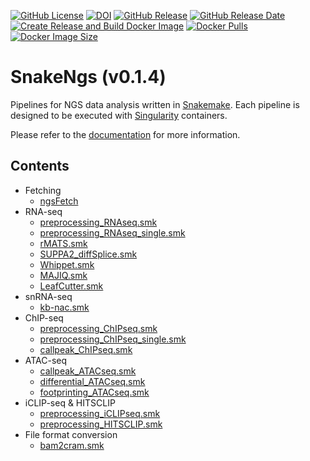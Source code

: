 [![GitHub License](https://img.shields.io/github/license/NaotoKubota/SnakeNgs)](https://github.com/NaotoKubota/SnakeNgs/blob/main/LICENSE)
[![DOI](https://zenodo.org/badge/843927384.svg)](https://zenodo.org/doi/10.5281/zenodo.13337082)
[![GitHub Release](https://img.shields.io/github/v/release/NaotoKubota/SnakeNgs?style=flat)](https://github.com/NaotoKubota/SnakeNgs/releases)
[![GitHub Release Date](https://img.shields.io/github/release-date/NaotoKubota/SnakeNgs)](https://github.com/NaotoKubota/SnakeNgs/releases)
[![Create Release and Build Docker Image](https://github.com/NaotoKubota/SnakeNgs/actions/workflows/release-docker-build-push.yaml/badge.svg)](https://github.com/NaotoKubota/SnakeNgs/actions/workflows/release-docker-build-push.yaml)
[![Docker Pulls](https://img.shields.io/docker/pulls/naotokubota/snakengs)](https://hub.docker.com/r/naotokubota/snakengs)
[![Docker Image Size](https://img.shields.io/docker/image-size/naotokubota/snakengs)](https://hub.docker.com/r/naotokubota/snakengs)

# SnakeNgs (v0.1.4)

Pipelines for NGS data analysis written in [Snakemake](https://snakemake.readthedocs.io/en/stable/). Each pipeline is designed to be executed with [Singularity](https://sylabs.io/singularity/) containers.

Please refer to the [documentation](https://naotokubota.github.io/SnakeNgs/) for more information.

## Contents

- Fetching
	- [ngsFetch](https://naotokubota.github.io/SnakeNgs/usage/ngsFetch/)
- RNA-seq
	- [preprocessing_RNAseq.smk](https://naotokubota.github.io/SnakeNgs/usage/preprocessing_RNAseq)
	- [preprocessing_RNAseq_single.smk](https://naotokubota.github.io/SnakeNgs/usage/preprocessing_RNAseq_single)
	- [rMATS.smk](https://naotokubota.github.io/SnakeNgs/usage/rMATS)
	- [SUPPA2_diffSplice.smk](https://naotokubota.github.io/SnakeNgs/usage/SUPPA2_diffSplice)
	- [Whippet.smk](https://naotokubota.github.io/SnakeNgs/usage/Whippet)
	- [MAJIQ.smk](https://naotokubota.github.io/SnakeNgs/usage/MAJIQ)
	- [LeafCutter.smk](https://naotokubota.github.io/SnakeNgs/usage/LeafCutter)
- snRNA-seq
	- [kb-nac.smk](https://naotokubota.github.io/SnakeNgs/usage/kb-nac)
- ChIP-seq
	- [preprocessing_ChIPseq.smk](https://naotokubota.github.io/SnakeNgs/usage/preprocessing_ChIPseq)
	- [preprocessing_ChIPseq_single.smk](https://naotokubota.github.io/SnakeNgs/usage/preprocessing_ChIPseq_single)
	- [callpeak_ChIPseq.smk](https://naotokubota.github.io/SnakeNgs/usage/callpeak_ChIPseq)
- ATAC-seq
	- [callpeak_ATACseq.smk](https://naotokubota.github.io/SnakeNgs/usage/callpeak_ATACseq)
	- [differential_ATACseq.smk](https://naotokubota.github.io/SnakeNgs/usage/differential_ATACseq)
	- [footprinting_ATACseq.smk](https://naotokubota.github.io/SnakeNgs/usage/footprinting_ATACseq)
- iCLIP-seq & HITSCLIP
	- [preprocessing_iCLIPseq.smk](https://naotokubota.github.io/SnakeNgs/usage/preprocessing_iCLIPseq)
	- [preprocessing_HITSCLIP.smk](https://naotokubota.github.io/SnakeNgs/usage/preprocessing_HITSCLIP)
- File format conversion
	- [bam2cram.smk](https://naotokubota.github.io/SnakeNgs/usage/bam2cram)